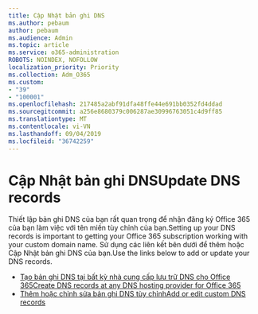 ```yaml
---
title: Cập Nhật bản ghi DNS
ms.author: pebaum
author: pebaum
ms.audience: Admin
ms.topic: article
ms.service: o365-administration
ROBOTS: NOINDEX, NOFOLLOW
localization_priority: Priority
ms.collection: Adm_O365
ms.custom:
- "39"
- "100001"
ms.openlocfilehash: 217485a2abf91dfa48ffe44e691bb0352fd4ddad
ms.sourcegitcommit: a256e8680379c006287ae30996763051c4d9ff85
ms.translationtype: MT
ms.contentlocale: vi-VN
ms.lasthandoff: 09/04/2019
ms.locfileid: "36742259"
---
```

# <a name="update-dns-records"></a><span data-ttu-id="06686-102">Cập Nhật bản ghi DNS</span><span class="sxs-lookup"><span data-stu-id="06686-102">Update DNS records</span></span>

<span data-ttu-id="06686-103">Thiết lập bản ghi DNS của bạn rất quan trọng để nhận đăng ký Office 365 của bạn làm việc với tên miền tùy chỉnh của bạn.</span><span class="sxs-lookup"><span data-stu-id="06686-103">Setting up your DNS records is important to getting your Office 365 subscription working with your custom domain name.</span></span> <span data-ttu-id="06686-104">Sử dụng các liên kết bên dưới để thêm hoặc Cập Nhật bản ghi DNS của bạn.</span><span class="sxs-lookup"><span data-stu-id="06686-104">Use the links below to add or update your DNS records.</span></span>
  
- [<span data-ttu-id="06686-105">Tạo bản ghi DNS tại bất kỳ nhà cung cấp lưu trữ DNS cho Office 365</span><span class="sxs-lookup"><span data-stu-id="06686-105">Create DNS records at any DNS hosting provider for Office 365</span></span>](https://docs.microsoft.com/office365/admin/get-help-with-domains/create-dns-records-at-any-dns-hosting-provider)  
- [<span data-ttu-id="06686-106">Thêm hoặc chỉnh sửa bản ghi DNS tùy chỉnh</span><span class="sxs-lookup"><span data-stu-id="06686-106">Add or edit custom DNS records</span></span>](https://docs.microsoft.com/office365/admin/dns/add-or-edit-custom-dns-records)